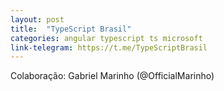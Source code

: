 ```yaml
---
layout: post
title:  "TypeScript Brasil"
categories: angular typescript ts microsoft
link-telegram: https://t.me/TypeScriptBrasil
---
```

Colaboração: Gabriel Marinho (@OfficialMarinho)
